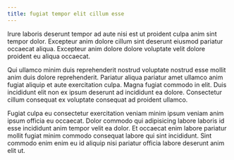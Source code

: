 ```yaml
---
title: fugiat tempor elit cillum esse
---
```


Irure laboris deserunt tempor ad aute nisi est ut proident culpa anim sint tempor dolor. Excepteur anim dolore cillum sint deserunt eiusmod pariatur occaecat aliqua. Excepteur anim dolore dolore voluptate velit dolore proident eu aliqua occaecat.

Qui ullamco minim duis reprehenderit nostrud voluptate nostrud esse mollit anim duis dolore reprehenderit. Pariatur aliqua pariatur amet ullamco anim fugiat aliquip et aute exercitation culpa. Magna fugiat commodo in elit. Duis incididunt elit non ex ipsum deserunt ad incididunt ea dolore. Consectetur cillum consequat ex voluptate consequat ad proident ullamco.

Fugiat culpa eu consectetur exercitation veniam minim ipsum veniam anim ipsum officia eu occaecat. Dolor commodo qui adipisicing labore laboris id esse incididunt anim tempor velit ea dolor. Et occaecat enim labore pariatur mollit fugiat minim commodo consequat labore qui sint incididunt. Sint commodo enim enim eu id aliquip nisi pariatur officia labore deserunt anim elit ut.